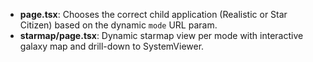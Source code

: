 - **page.tsx**: Chooses the correct child application (Realistic or Star Citizen) based on the dynamic `mode` URL param.
- **starmap/page.tsx**: Dynamic starmap view per mode with interactive galaxy map and drill-down to SystemViewer. 
